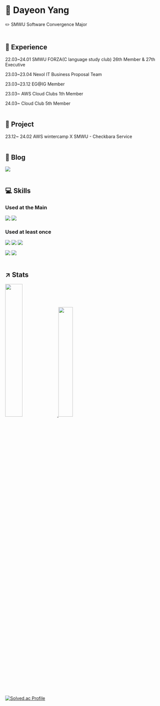 
# 🐑 Dayeon Yang 

✏️ SMWU Software Convergence Major 
<br></br>

## 🔎 Experience
22.03~24.01 SMWU FORZA(C language study club) 26th Member & 27th Executive

23.03~23.04 Nexol IT Business Proposal Team

23.03~23.12 EG@IG Member

23.03~ AWS Cloud Clubs 1th Member

24.03~ Cloud Club 5th Member
<br></br>

## 📁 Project
23.12~ 24.02 AWS wintercamp X SMWU - Checkbara Service
<br></br>

## 📄 Blog
<a href="https://ydy1201.tistory.com/" target="_blank"><img src="https://img.shields.io/badge/tistory-000000?style=flat-square&logo=Tistory&logoColor=white"/></a>
<br></br>

## 💻 Skills
### Used at the Main 
<img src="https://img.shields.io/badge/ aws-232F3E?style=flat-square&logo=amazonaws&logoColor=white"/></a>
<img src="https://img.shields.io/badge/Elastic-005571?style=flat-square&logo=Elastic&logoColor=white"/></a>

### Used at least once
<img src="https://img.shields.io/badge/Java-007396?style=flat-square&logo=Java&logoColor=white"/></a>
<img src="https://img.shields.io/badge/JS-F7DF1E?style=flat-square&logo=javascript&logoColor=black"/></a>
<img src="https://img.shields.io/badge/C-A8B9CC?style=flat-square&logo=C&logoColor=white"/></a>

<img src="https://img.shields.io/badge/Django-092E20?style=flat-square&logo=Django&logoColor=white"/></a>
<img src="https://img.shields.io/badge/React-61DAFB?style=flat-square&logo=React&logoColor=black"/></a>
<br></br>

## ↗️ Stats
<a href="s">
  <img src="https://github-readme-stats.vercel.app/api/top-langs/?username=dayeon1201&exclude_repo=dkssud8150.github.io&layout=compact&theme=tokyonight" width="33%" />
</a>
<a href="s">
  <img src="https://github-readme-stats.vercel.app/api?username=dayeon1201&theme=tokyonight&show_icons=true" width="30%" />
</a>
<br></br>

[![Solved.ac Profile](http://mazassumnida.wtf/api/v2/generate_badge?boj=did6912)](https://solved.ac/did6912/)
